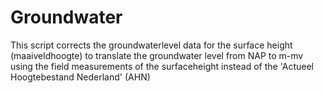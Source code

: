 # Groundwater

This script corrects the groundwaterlevel data for the surface height (maaiveldhoogte) to translate the groundwater level from NAP to m-mv using the field measurements of the surfaceheight instead of the 'Actueel Hoogtebestand Nederland' (AHN) 
